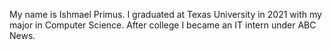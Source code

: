 My name is Ishmael Primus. I graduated at Texas University in 2021 with my major in Computer Science. After college I became an IT intern under ABC News. 
